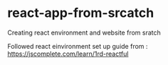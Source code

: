 # react-app-from-srcatch
Creating react environment and website from sratch

Followed react einvironment set up guide from : https://jscomplete.com/learn/1rd-reactful
